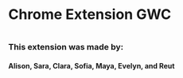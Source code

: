 # Chrome Extension GWC
#
### This extension was made by:
#### Alison, Sara, Clara, Sofia, Maya, Evelyn, and Reut
